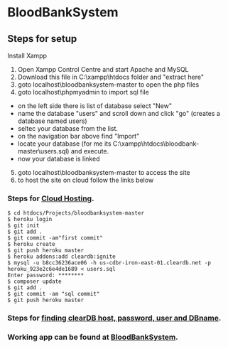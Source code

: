 # BloodBankSystem
## Steps for setup
Install Xampp

1. Open Xampp Control Centre and start Apache and MySQL
2. Download this file in C:\xampp\htdocs folder and "extract here"
3. goto localhost\bloodbanksystem-master to open the php files
4. goto localhost\phpmyadmin to import sql file
  -  on the left side there is list of database select "New"
  -  name the database "users" and scroll down and click "go" (creates a database named users)  
  -  seltec your database from the list.  
  -  on the navigation bar above find "Import"
  -  locate your database (for me its C:\xampp\htdocs\bloodbank-master\users.sql) and execute.  
  -  now your database is linked
5. goto localhost\bloodbanksystem-master to access the site
6. to host the site on cloud follow the links below

### Steps for [Cloud Hosting](https://scotch.io/@phalconVee/deploying-a-php-and-mysql-web-app-with-heroku).
```
$ cd htdocs/Projects/bloodbanksystem-master
$ heroku login
$ git init
$ git add .
$ git commit -am"first commit"
$ heroku create
$ git push heroku master
$ heroku addons:add cleardb:ignite
$ mysql -u b8cc36236ace06 -h us-cdbr-iron-east-01.cleardb.net -p heroku_923e2c6e4de1689 < users.sql
Enter password: ********
$ composer update
$ git add .
$ git commit -am "sql commit"
$ git push heroku master
```
### Steps for [finding clearDB host, password, user and DBname](https://scotch.io/@phalconVee/using-mysql-on-heroku).
### Working app can be found at [BloodBankSystem](https://powerful-ridge-48280.herokuapp.com/index.php).
